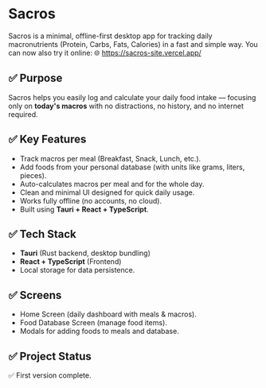 # Sacros

Sacros is a minimal, offline-first desktop app for tracking daily macronutrients (Protein, Carbs, Fats, Calories) in a fast and simple way.
You can now also try it online: 🌐 https://sacros-site.vercel.app/

## ✅ Purpose
Sacros helps you easily log and calculate your daily food intake — focusing only on **today's macros** with no distractions, no history, and no internet required.

## ✅ Key Features
- Track macros per meal (Breakfast, Snack, Lunch, etc.).
- Add foods from your personal database (with units like grams, liters, pieces).
- Auto-calculates macros per meal and for the whole day.
- Clean and minimal UI designed for quick daily usage.
- Works fully offline (no accounts, no cloud).
- Built using **Tauri + React + TypeScript**.

## ✅ Tech Stack
- **Tauri** (Rust backend, desktop bundling)
- **React + TypeScript** (Frontend)
- Local storage for data persistence.

## ✅ Screens
- Home Screen (daily dashboard with meals & macros).
- Food Database Screen (manage food items).
- Modals for adding foods to meals and database.

## ✅ Project Status
✅ First version complete.
